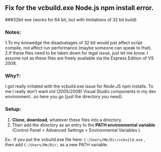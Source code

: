 ## Fix for the vcbuild.exe Node.js npm install error. 
###32bit exe (works for 64 bit, but with limitations of 32 bit build)

### Notes:
1.To my knowedge the disadvatages of 32 bit would just affect script compile, not affect run performance (maybe someone can speak to that).<br>
2.If these files need to be taken down for legal issue, just let me know. I assume not as these files are freely available via the Express Edition of VS 2008.

### Why?:
I got really irritated with the vcbuild.exe issue for Node.JS npm installs. To me I really don’t want old (2005/2008) Visual Studio components in my dev environment…so here you go (just the directory you need). 

### Setup:
1. **Clone, download**, whatever these files into a directory. 
2. Then add the directory as an entry to the **PATH environmental variable** (Control Panel > Advanced Settings > Environmental Variables ).

Ex.: If you put the vcbuild.exe file here: `C:/Users/Me/Dir/vcbuild.exe` ,<br>
then add `C:/Users/Me/Dir;` as a new PATH variable.
